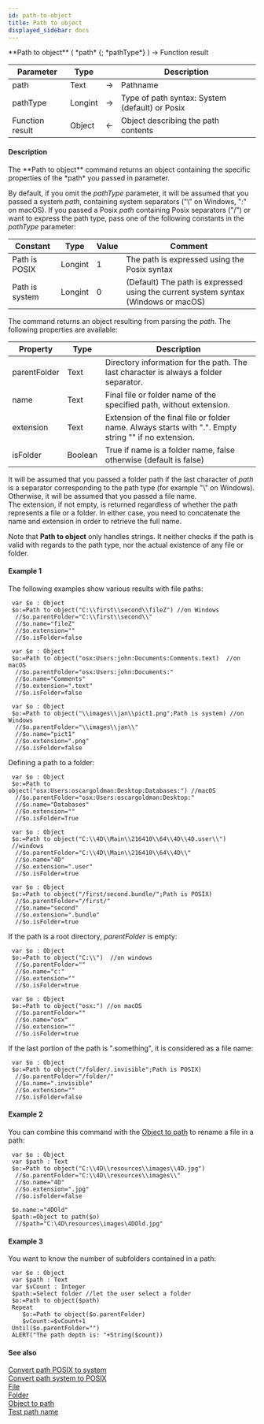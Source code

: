 ```yaml
---
id: path-to-object
title: Path to object
displayed_sidebar: docs
---
```


<!--REF #_command_.Path to object.Syntax-->**Path to object** ( *path* {; *pathType*} ) -> Function result<!-- END REF-->
<!--REF #_command_.Path to object.Params-->
| Parameter | Type |  | Description |
| --- | --- | --- | --- |
| path | Text | -> | Pathname |
| pathType | Longint | -> | Type of path syntax: System (default) or Posix |
| Function result | Object | <- | Object describing the path contents |

<!-- END REF-->

#### Description 

<!--REF #_command_.Path to object.Summary-->The **Path to object** command returns an object containing the specific properties of the *path* you passed in parameter.<!-- END REF--> 

By default, if you omit the *pathType* parameter, it will be assumed that you passed a system *path*, containing system separators ("\\" on Windows, ":" on macOS). If you passed a Posix *path* containing Posix separators ("/") or want to express the path type, pass one of the following constants in the *pathType* parameter:

| Constant       | Type    | Value | Comment                                                                            |
| -------------- | ------- | ----- | ---------------------------------------------------------------------------------- |
| Path is POSIX  | Longint | 1     | The path is expressed using the Posix syntax                                       |
| Path is system | Longint | 0     | (Default) The path is expressed using the current system syntax (Windows or macOS) |

The command returns an object resulting from parsing the *path*. The following properties are available:

| **Property** | **Type** | **Description**                                                                                      |
| ------------ | -------- | ---------------------------------------------------------------------------------------------------- |
| parentFolder | Text     | Directory information for the path. The last character is always a folder separator.                 |
| name         | Text     | Final file or folder name of the specified path, without extension.                                  |
| extension    | Text     | Extension of the final file or folder name. Always starts with ".". Empty string "" if no extension. |
| isFolder     | Boolean  | True if name is a folder name, false otherwise (default is false)                                    |

It will be assumed that you passed a folder path if the last character of *path* is a separator corresponding to the path type (for example "\\" on Windows). Otherwise, it will be assumed that you passed a file name.   
The extension, if not empty, is returned regardless of whether the path represents a file or a folder. In either case, you need to concatenate the name and extension in order to retrieve the full name.

Note that **Path to object** only handles strings. It neither checks if the path is valid with regards to the path type, nor the actual existence of any file or folder. 

#### Example 1 

The following examples show various results with file paths:

```4d
 var $o : Object
 $o:=Path to object("C:\\first\\second\\fileZ") //on Windows
  //$o.parentFolder="C:\\first\\second\\"
  //$o.name="fileZ"
  //$o.extension=""
  //$o.isFolder=false
```

```4d
 var $o : Object
 $o:=Path to object("osx:Users:john:Documents:Comments.text)  //on macOS
  //$o.parentFolder="osx:Users:john:Documents:"
  //$o.name="Comments"
  //$o.extension=".text"
  //$o.isFolder=false
```

```4d
 var $o : Object
 $o:=Path to object("\\images\\jan\\pict1.png";Path is system) //on Windows
  //$o.parentFolder="\\images\\jan\\"
  //$o.name="pict1"
  //$o.extension=".png"
  //$o.isFolder=false
```

Defining a path to a folder:

```4d
 var $o : Object
 $o:=Path to object("osx:Users:oscargoldman:Desktop:Databases:") //macOS
  //$o.parentFolder="osx:Users:oscargoldman:Desktop:"
  //$o.name="Databases"
  //$o.extension=""
  //$o.isFolder=True
```

```4d
 var $o : Object
 $o:=Path to object("C:\\4D\\Main\\216410\\64\\4D\\4D.user\\")  //windows
  //$o.parentFolder="C:\\4D\\Main\\216410\\64\\4D\\"
  //$o.name="4D"
  //$o.extension=".user"
  //$o.isFolder=true
```

```4d
 var $o : Object
 $o:=Path to object("/first/second.bundle/";Path is POSIX)
  //$o.parentFolder="/first/"
  //$o.name="second"
  //$o.extension=".bundle"
  //$o.isFolder=true
```

If the path is a root directory, *parentFolder* is empty:

```4d
 var $o : Object
 $o:=Path to object("C:\\")  //on windows
  //$o.parentFolder=""
  //$o.name="c:"
  //$o.extension=""
  //$o.isFolder=true
```

```4d
 var $o : Object
 $o:=Path to object("osx:") //on macOS
  //$o.parentFolder=""
  //$o.name="osx"
  //$o.extension=""
  //$o.isFolder=true
```

If the last portion of the path is ".something", it is considered as a file name:

```4d
 var $o : Object
 $o:=Path to object("/folder/.invisible";Path is POSIX)
  //$o.parentFolder="/folder/"
  //$o.name=".invisible"
  //$o.extension=""
  //$o.isFolder=false
```

#### Example 2 

You can combine this command with the [Object to path](object-to-path.md) to rename a file in a path:

```4d
 var $o : Object
 var $path : Text
 $o:=Path to object("C:\\4D\\resources\\images\\4D.jpg")
  //$o.parentFolder="C:\\4D\\resources\\images\\"
  //$o.name="4D"
  //$o.extension=".jpg"
  //$o.isFolder=false
 
 $o.name:="4DOld"
 $path:=Object to path($o)
  //$path="C:\4D\resources\images\4DOld.jpg"
```

#### Example 3 

You want to know the number of subfolders contained in a path:

```4d
 var $o : Object
 var $path : Text
 var $vCount : Integer
 $path:=Select folder //let the user select a folder
 $o:=Path to object($path)
 Repeat
    $o:=Path to object($o.parentFolder)
    $vCount:=$vCount+1
 Until($o.parentFolder="")
 ALERT("The path depth is: "+String($count))
```

#### See also 

[Convert path POSIX to system](convert-path-posix-to-system.md)  
[Convert path system to POSIX](convert-path-system-to-posix.md)  
[File](file.md)  
[Folder](folder.md)  
[Object to path](object-to-path.md)  
[Test path name](test-path-name.md)  